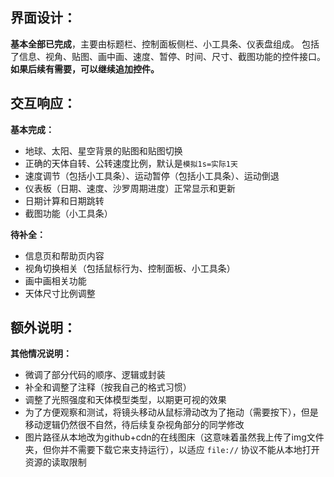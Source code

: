 ## 界面设计：

**基本全部已完成**，主要由标题栏、控制面板侧栏、小工具条、仪表盘组成。
包括了信息、视角、贴图、画中画、速度、暂停、时间、尺寸、截图功能的控件接口。
**如果后续有需要，可以继续追加控件。**

## 交互响应：

**基本完成：**
 - 地球、太阳、星空背景的贴图和贴图切换
 - 正确的天体自转、公转速度比例，默认是`模拟1s=实际1天`
 - 速度调节（包括小工具条）、运动暂停（包括小工具条）、运动倒退
 - 仪表板（日期、速度、沙罗周期进度）正常显示和更新
 - 日期计算和日期跳转
 - 截图功能（小工具条）

**待补全：**
 - 信息页和帮助页内容
 - 视角切换相关（包括鼠标行为、控制面板、小工具条）
 - 画中画相关功能
 - 天体尺寸比例调整

## 额外说明：

**其他情况说明：**
  - 微调了部分代码的顺序、逻辑或封装
  - 补全和调整了注释（按我自己的格式习惯）
  - 调整了光照强度和天体模型类型，以期更可视的效果
  - 为了方便观察和测试，将镜头移动从鼠标滑动改为了拖动（需要按下），但是移动逻辑仍然很不自然，待后续复杂视角部分的同学修改
  - 图片路径从本地改为github+cdn的在线图床（这意味着虽然我上传了img文件夹，但你并不需要下载它来支持运行），以适应 `file://` 协议不能从本地打开资源的读取限制